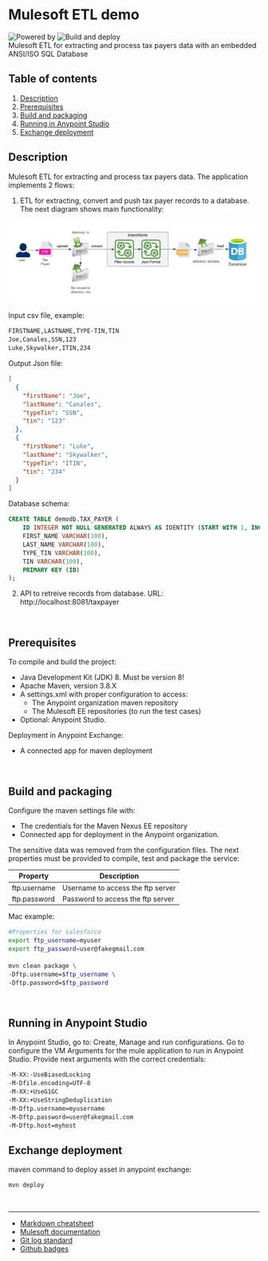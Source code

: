 # Mulesoft ETL demo
![Powered by](https://img.shields.io/badge/Powered%20by-Mulesoft-blue.svg)
  ![Build and deploy](https://github.com/jpontdia/mule-micorp-customer-sapi/actions/workflows/build.yml/badge.svg)
<br>
Mulesoft ETL for extracting and process tax payers data with an embedded ANSI/ISO SQL Database 
  
## Table of contents
1. [Description](#description)
1. [Prerequisites](#prerequisites) 
1. [Build and packaging](#build-and-packaging)
1. [Running in Anypoint Studio](#running-in-anypoint-studio)
1. [Exchange deployment](#exchange-deployment)

## Description  
Mulesoft ETL for extracting and process tax payers data. The application implements 2 flows:
1. ETL for extracting, convert and push tax payer records to a database. The next diagram shows main functionality:

![etl](docs/etl-taxpayer.png)

Input csv file, example:

```bash
FIRSTNAME,LASTNAME,TYPE-TIN,TIN
Joe,Canales,SSN,123
Luke,Skywalker,ITIN,234
```

Output Json file:
```json
[
  {
    "firstName": "Joe",
    "lastName": "Canales",
    "typeTin": "SSN",
    "tin": "123"
  },
  {
    "firstName": "Luke",
    "lastName": "Skywalker",
    "typeTin": "ITIN",
    "tin": "234"
  }
]
```

Database schema:

```sql
CREATE TABLE demodb.TAX_PAYER (
	ID INTEGER NOT NULL GENERATED ALWAYS AS IDENTITY (START WITH 1, INCREMENT BY 1),
	FIRST_NAME VARCHAR(100),
	LAST_NAME VARCHAR(100),
	TYPE_TIN VARCHAR(100),
	TIN VARCHAR(100),
	PRIMARY KEY (ID)
);
```

2. API to retreive records from database. URL: http://localhost:8081/taxpayer


<br>
 
## Prerequisites
To compile and build the project:

 - Java Development Kit (JDK) 8. Must be version 8!
 - Apache Maven, version 3.8.X
 - A settings.xml with proper configuration to access:
   - The Anypoint organization maven repository
   - The Mulesoft EE repositories (to run the test cases)
 - Optional: Anypoint Studio.

Deployment in Anypoint Exchange:

 - A connected app for maven deployment

<br>

## Build and packaging

Configure the maven settings file with:
 - The credentials for the Maven Nexus EE repository
 - Connected app for deployment in the Anypoint organization.

The sensitive data was removed from the configuration files. The next properties must be provided to compile, test and package the service:

| Property    | Description |
| ----------- | ----------- |
| ftp.username | Username to access the ftp server |
| ftp.password | Password to access the ftp server |

Mac example: 

```bash
#Properties for salesforce
export ftp_username=myuser
export ftp_password=user@fakegmail.com

mvn clean package \
-Dftp.username=$ftp_username \
-Dftp.password=$ftp_password
```

<br>

## Running in Anypoint Studio

In Anypoint Studio, go to: Create, Manage and run configurations. Go to configure the VM Arguments for the mule application to run in Anypoint Studio. Provide next arguments with the correct credentials:
```bash
-M-XX:-UseBiasedLocking 
-M-Dfile.encoding=UTF-8 
-M-XX:+UseG1GC 
-M-XX:+UseStringDeduplication
-M-Dftp.username=myusername
-M-Dftp.password=user@fakegmail.com
-M-Dftp.host=myhost
```

## Exchange deployment
maven command to deploy asset in anypoint exchange:


```bash 
mvn deploy
```

<br>

---
- [Markdown cheatsheet](https://github.com/adam-p/markdown-here/wiki/Markdown-Cheatsheet)
- [Mulesoft documentation](https://docs.mulesoft.com/general/)
- [Git log standard](https://github.com/ahmadawais/Emoji-Log)
- [Github badges](https://badgen.net/github)